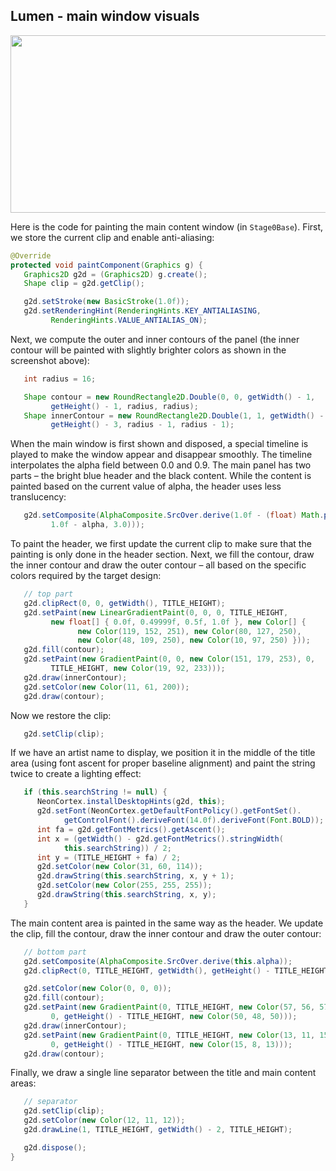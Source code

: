 
## Lumen - main window visuals

<img src="https://raw.githubusercontent.com/kirill-grouchnikov/radiance/sunshine/docs/images/lumen/lumen-main.png" width="594" height="284" border=0>

Here is the code for painting the main content window (in `Stage0Base`). First, we store the current clip and enable anti-aliasing:

```java
@Override
protected void paintComponent(Graphics g) {
   Graphics2D g2d = (Graphics2D) g.create();
   Shape clip = g2d.getClip();

   g2d.setStroke(new BasicStroke(1.0f));
   g2d.setRenderingHint(RenderingHints.KEY_ANTIALIASING,
         RenderingHints.VALUE_ANTIALIAS_ON);
```
Next, we compute the outer and inner contours of the panel (the inner contour will be painted with slightly brighter colors as shown in the screenshot above):

```java
   int radius = 16;

   Shape contour = new RoundRectangle2D.Double(0, 0, getWidth() - 1,
         getHeight() - 1, radius, radius);
   Shape innerContour = new RoundRectangle2D.Double(1, 1, getWidth() - 3,
         getHeight() - 3, radius - 1, radius - 1);
```
When the main window is first shown and disposed, a special timeline is played to make the window appear and disappear smoothly. The timeline interpolates the alpha field between 0.0 and 0.9. The main panel has two parts – the bright blue header and the black content. While the content is painted based on the current value of alpha, the header uses less translucency:

```java
   g2d.setComposite(AlphaComposite.SrcOver.derive(1.0f - (float) Math.pow(
         1.0f - alpha, 3.0)));
```
To paint the header, we first update the current clip to make sure that the painting is only done in the header section. Next, we fill the contour, draw the inner contour and draw the outer contour – all based on the specific colors required by the target design:

```java
   // top part
   g2d.clipRect(0, 0, getWidth(), TITLE_HEIGHT);
   g2d.setPaint(new LinearGradientPaint(0, 0, 0, TITLE_HEIGHT,
         new float[] { 0.0f, 0.49999f, 0.5f, 1.0f }, new Color[] {
               new Color(119, 152, 251), new Color(80, 127, 250),
               new Color(48, 109, 250), new Color(10, 97, 250) }));
   g2d.fill(contour);
   g2d.setPaint(new GradientPaint(0, 0, new Color(151, 179, 253), 0,
         TITLE_HEIGHT, new Color(19, 92, 233)));
   g2d.draw(innerContour);
   g2d.setColor(new Color(11, 61, 200));
   g2d.draw(contour);
```
Now we restore the clip:

```java
   g2d.setClip(clip);
```
If we have an artist name to display, we position it in the middle of the title area (using font ascent for proper baseline alignment) and paint the string twice to create a lighting effect:

```java
   if (this.searchString != null) {
      NeonCortex.installDesktopHints(g2d, this);
      g2d.setFont(NeonCortex.getDefaultFontPolicy().getFontSet().
            getControlFont().deriveFont(14.0f).deriveFont(Font.BOLD));
      int fa = g2d.getFontMetrics().getAscent();
      int x = (getWidth() - g2d.getFontMetrics().stringWidth(
            this.searchString)) / 2;
      int y = (TITLE_HEIGHT + fa) / 2;
      g2d.setColor(new Color(31, 60, 114));
      g2d.drawString(this.searchString, x, y + 1);
      g2d.setColor(new Color(255, 255, 255));
      g2d.drawString(this.searchString, x, y);
   }
   ```

The main content area is painted in the same way as the header. We update the clip, fill the contour, draw the inner contour and draw the outer contour:

```java
   // bottom part
   g2d.setComposite(AlphaComposite.SrcOver.derive(this.alpha));
   g2d.clipRect(0, TITLE_HEIGHT, getWidth(), getHeight() - TITLE_HEIGHT + 1);

   g2d.setColor(new Color(0, 0, 0));
   g2d.fill(contour);
   g2d.setPaint(new GradientPaint(0, TITLE_HEIGHT, new Color(57, 56, 57),
         0, getHeight() - TITLE_HEIGHT, new Color(50, 48, 50)));
   g2d.draw(innerContour);
   g2d.setPaint(new GradientPaint(0, TITLE_HEIGHT, new Color(13, 11, 15),
         0, getHeight() - TITLE_HEIGHT, new Color(15, 8, 13)));
   g2d.draw(contour);
```
Finally, we draw a single line separator between the title and main content areas:

```java
   // separator
   g2d.setClip(clip);
   g2d.setColor(new Color(12, 11, 12));
   g2d.drawLine(1, TITLE_HEIGHT, getWidth() - 2, TITLE_HEIGHT);

   g2d.dispose();
}
```
